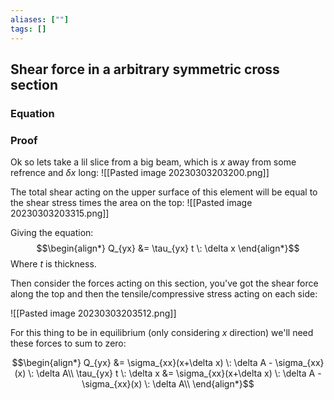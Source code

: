 ```yaml
---
aliases: [""]
tags: []
---
```


## Shear force in a arbitrary symmetric cross section

### Equation




### Proof

Ok so lets take a lil slice from a big beam, which is $x$ away from some refrence and $\delta x$ long:
![[Pasted image 20230303203200.png]]

The total shear acting on the upper surface of this element will be equal to the shear stress times the area on the top:
![[Pasted image 20230303203315.png]]

Giving the equation:
$$\begin{align*}
Q_{yx} &= \tau_{yx} t \: \delta x
\end{align*}$$
Where $t$ is thickness.

Then consider the forces acting on this section, you've got the shear force along the top and then the tensile/compressive stress acting on each side:

![[Pasted image 20230303203512.png]]

For this thing to be in equilibrium (only considering $x$ direction) we'll need these forces to sum to zero:

$$\begin{align*}
Q_{yx} &= \sigma_{xx}(x+\delta x) \: \delta A - \sigma_{xx}(x) \: \delta A\\
\tau_{yx} t \: \delta x &= \sigma_{xx}(x+\delta x) \: \delta A - \sigma_{xx}(x) \: \delta A\\
\end{align*}$$

